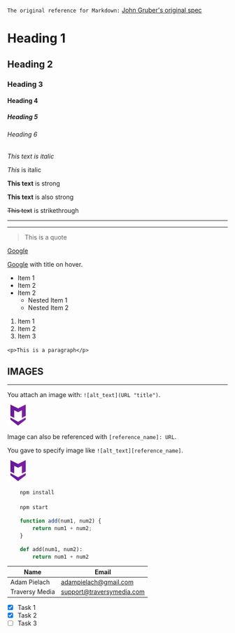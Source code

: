 <!-- good GitHub reference -->

` The original reference for Markdown: `
[John Gruber's original spec](http://daringfireball.net/projects/markdown/)

<!-- Headings -->
# Heading 1
## Heading 2
### Heading 3
#### Heading 4
##### Heading 5
###### Heading 6

<!-- Italics -->

*This text is italic*

_This_ is italic

<!-- Strong -->

**This text** is strong

__This text__ is also strong

<!-- Strikethrough -->

~~This text~~ is strikethrough

<!-- Horizontal rule -->

---
___

<!-- Blockquote -->
>This is a quote

<!-- links -->

[Google](http://www.traversymedia.com)

[Google](http://www.traversymedia.com "Google") with title on hover.

<!-- ul -->

* Item 1
* Item 2
* Item 2
    * Nested Item 1
    * Nested Item 2

<!-- ol -->

1. Item 1
1. Item 2
1. Item 3
    
<!-- Inline code block -->

`<p>This is a paragraph</p>`

<!-- image -->
## IMAGES
---------

You attach an image with: `![alt_text](URL "title")`.

![Markdown logo](https://github.com/adam-p/markdown-here/raw/master/src/common/images/icon48.png "Markdown Logo")

Image can also be referenced with `[reference_name]: URL`.

You gave to specify image like `![alt_text][reference_name]`.

![Markdown logo][markdown_reference]

[markdown_reference]: https://github.com/adam-p/markdown-here/raw/master/src/common/images/icon48.png "Logo Title Text 2"

<!-- GitHub Markdown -->

<!-- Code blocks -->

```bash
    npm install

    npm start
```

```javascript
    function add(num1, num2) {
        return num1 + num2;
    }
```

```python
    def add(num1, num2):
        return num1 + num2
```

<!-- Tables -->

| Name           | Email                      |
| -------------- | ------------------------- |
| Adam Pielach   | adampielach@gmail.com     |
| Traversy Media | support@traversymedia.com |

<!-- Task Lists -->

* [x] Task 1
* [x] Task 2
* [ ] Task 3